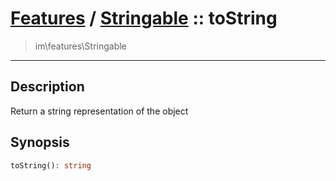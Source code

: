 # [Features](features.md) / [Stringable](features-Stringable.md) :: toString
 > im\features\Stringable
____

## Description
Return a string representation of the object

## Synopsis
```php
toString(): string
```
